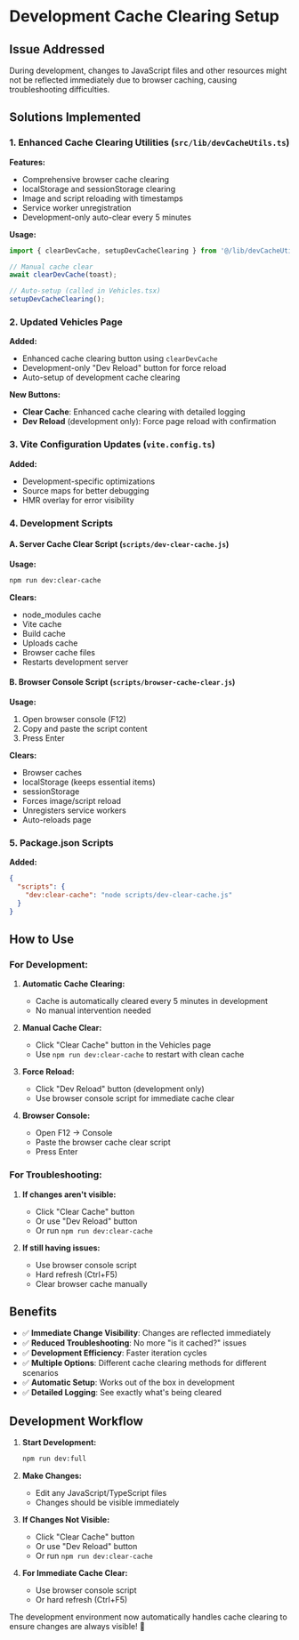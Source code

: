 # Development Cache Clearing Setup

## Issue Addressed

During development, changes to JavaScript files and other resources might not be reflected immediately due to browser caching, causing troubleshooting difficulties.

## Solutions Implemented

### 1. Enhanced Cache Clearing Utilities (`src/lib/devCacheUtils.ts`)

**Features:**
- Comprehensive browser cache clearing
- localStorage and sessionStorage clearing
- Image and script reloading with timestamps
- Service worker unregistration
- Development-only auto-clear every 5 minutes

**Usage:**
```typescript
import { clearDevCache, setupDevCacheClearing } from '@/lib/devCacheUtils';

// Manual cache clear
await clearDevCache(toast);

// Auto-setup (called in Vehicles.tsx)
setupDevCacheClearing();
```

### 2. Updated Vehicles Page

**Added:**
- Enhanced cache clearing button using `clearDevCache`
- Development-only "Dev Reload" button for force reload
- Auto-setup of development cache clearing

**New Buttons:**
- **Clear Cache**: Enhanced cache clearing with detailed logging
- **Dev Reload** (development only): Force page reload with confirmation

### 3. Vite Configuration Updates (`vite.config.ts`)

**Added:**
- Development-specific optimizations
- Source maps for better debugging
- HMR overlay for error visibility

### 4. Development Scripts

#### A. Server Cache Clear Script (`scripts/dev-clear-cache.js`)
**Usage:**
```bash
npm run dev:clear-cache
```

**Clears:**
- node_modules cache
- Vite cache
- Build cache
- Uploads cache
- Browser cache files
- Restarts development server

#### B. Browser Console Script (`scripts/browser-cache-clear.js`)
**Usage:**
1. Open browser console (F12)
2. Copy and paste the script content
3. Press Enter

**Clears:**
- Browser caches
- localStorage (keeps essential items)
- sessionStorage
- Forces image/script reload
- Unregisters service workers
- Auto-reloads page

### 5. Package.json Scripts

**Added:**
```json
{
  "scripts": {
    "dev:clear-cache": "node scripts/dev-clear-cache.js"
  }
}
```

## How to Use

### For Development:

1. **Automatic Cache Clearing:**
   - Cache is automatically cleared every 5 minutes in development
   - No manual intervention needed

2. **Manual Cache Clear:**
   - Click "Clear Cache" button in the Vehicles page
   - Use `npm run dev:clear-cache` to restart with clean cache

3. **Force Reload:**
   - Click "Dev Reload" button (development only)
   - Use browser console script for immediate cache clear

4. **Browser Console:**
   - Open F12 → Console
   - Paste the browser cache clear script
   - Press Enter

### For Troubleshooting:

1. **If changes aren't visible:**
   - Click "Clear Cache" button
   - Or use "Dev Reload" button
   - Or run `npm run dev:clear-cache`

2. **If still having issues:**
   - Use browser console script
   - Hard refresh (Ctrl+F5)
   - Clear browser cache manually

## Benefits

- ✅ **Immediate Change Visibility**: Changes are reflected immediately
- ✅ **Reduced Troubleshooting**: No more "is it cached?" issues
- ✅ **Development Efficiency**: Faster iteration cycles
- ✅ **Multiple Options**: Different cache clearing methods for different scenarios
- ✅ **Automatic Setup**: Works out of the box in development
- ✅ **Detailed Logging**: See exactly what's being cleared

## Development Workflow

1. **Start Development:**
   ```bash
   npm run dev:full
   ```

2. **Make Changes:**
   - Edit any JavaScript/TypeScript files
   - Changes should be visible immediately

3. **If Changes Not Visible:**
   - Click "Clear Cache" button
   - Or use "Dev Reload" button
   - Or run `npm run dev:clear-cache`

4. **For Immediate Cache Clear:**
   - Use browser console script
   - Or hard refresh (Ctrl+F5)

The development environment now automatically handles cache clearing to ensure changes are always visible! 🎉 